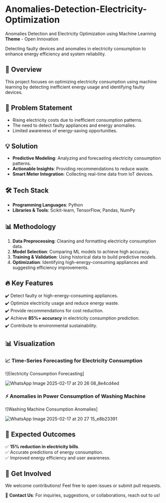 # Anomalies-Detection-Electricity-Optimization

Anomalies Detection and Electricity Optimization using Machine Learning  
**Theme** - Open Innovation  

Detecting faulty devices and anomalies in electricity consumption to enhance energy efficiency and system reliability.  

## 🚀 Overview  
This project focuses on optimizing electricity consumption using machine learning by detecting inefficient energy usage and identifying faulty devices.  

## 📌 Problem Statement  
- Rising electricity costs due to inefficient consumption patterns.  
- The need to detect faulty appliances and energy anomalies.  
- Limited awareness of energy-saving opportunities.  

## 💡 Solution  
- **Predictive Modeling**: Analyzing and forecasting electricity consumption patterns.  
- **Actionable Insights**: Providing recommendations to reduce waste.  
- **Smart Meter Integration**: Collecting real-time data from IoT devices.  

## 🛠️ Tech Stack  
- **Programming Languages**: Python  
- **Libraries & Tools**: Scikit-learn, TensorFlow, Pandas, NumPy  

## 📊 Methodology  
1. **Data Preprocessing**: Cleaning and formatting electricity consumption data.  
2. **Model Selection**: Comparing ML models to achieve high accuracy.  
3. **Training & Validation**: Using historical data to build predictive models.  
4. **Optimization**: Identifying high-energy-consuming appliances and suggesting efficiency improvements.  

## 🔥 Key Features  
✔️ Detect faulty or high-energy-consuming appliances.  
✔️ Optimize electricity usage and reduce energy waste.  
✔️ Provide recommendations for cost reduction.  
✔️ Achieve **85%+ accuracy** in electricity consumption prediction.  
✔️ Contribute to environmental sustainability.  

## 📊 Visualization  

### 📈 Time-Series Forecasting for Electricity Consumption  
![Electricity Consumption Forecasting]

![WhatsApp Image 2025-02-17 at 20 26 08_8e4cd4ed](https://github.com/user-attachments/assets/ca89503e-006c-4478-b527-948ecc987b53)

### ⚡ Anomalies in Power Consumption of Washing Machine  
![Washing Machine Consumption Anomalies]

![WhatsApp Image 2025-02-17 at 20 27 15_e8b23391](https://github.com/user-attachments/assets/9e3a1344-b0d7-425f-80be-defd5c2a36a7)


## 🎯 Expected Outcomes  
✅ **15% reduction in electricity bills**.  
✅ Accurate predictions of energy consumption.  
✅ Improved energy efficiency and user awareness.  

## 🤝 Get Involved  
We welcome contributions! Feel free to open issues or submit pull requests.  

📩 **Contact Us**: For inquiries, suggestions, or collaborations, reach out to us!  


